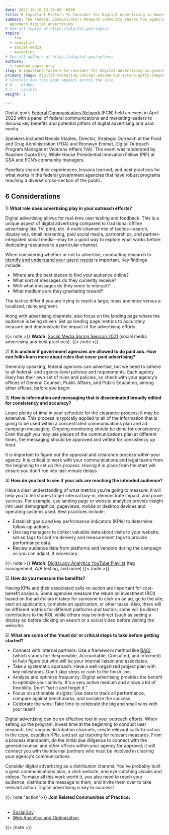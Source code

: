 ```yaml
---
date: 2022-10-18 12:38:00 -0500
title: 6 Important Factors To Consider for Digital Advertising in Government
summary: The Federal Communicators Network community shares how agencies can
  approach digital advertising.
# See all topics at https://digital.gov/topics
topics:
  - fcn
  - analytics
  - social-media
  - marketing
# See all authors at https://digital.gov/authors
authors:
  - raashee-gupta-erry
slug: 6-important-factors-to-consider-for-digital-advertising-in-government
primary_image: digital-marketing-concept-anyaberkut-istock-getty-images-1284549946
# Controls how this page appears across the site
# 0 -- hidden
# 1 -- visible
weight: 1

---
```


Digital.gov’s [Federal Communicators Network](https://digital.gov/communities/federal-communicators-network/) (FCN) held an event in April 2022 with a panel of federal communications and marketing leaders to discuss key benefits and potential pitfalls of digital advertising and paid media.

Speakers included Necola Staples, Director, Strategic Outreach at the Food and Drug Administration (FDA) and Bronwyn Emmet, Digital Outreach Program Manager at Veterans Affairs (VA). The event was moderated by Raashee Gupta Erry, White House Presidential Innovation Fellow (PIF) at GSA and FCN’s community managers.

Panelists shared their experiences, lessons learned, and best practices for what works in the federal government agencies that have robust programs reaching a diverse cross-section of the public.

## 6 Considerations

1&#41; **What role does advertising play in your outreach efforts?**

Digital advertising allows for real-time user testing and feedback. This is a unique aspect of digital advertising compared to traditional offline advertising like TV, print, etc. A multi-channel mix of tactics—search, display ads, email marketing, paid social media, partnerships, and partner-integrated social media—may be a good way to explore what works before dedicating resources to a particular channel.

When considering whether or not to advertise, conducting research to [identify and understand your users’ needs](https://designsystem.digital.gov/design-principles/#start-with-real-user-needs) is important. Key findings include: 

* Where are the best places to find your audience online? 
* What sort of messages do they currently receive?
* With what messages do they seem to interact?
* What mediums are they gravitating toward?

The tactics differ if you are trying to reach a large, mass audience versus a localized, niche segment. 

Along with advertising channels, also focus on the landing page where the audience is being driven. Set up landing page metrics to accurately measure and demonstrate the impact of the advertising efforts.

{{< note >}} **Watch**: [Social Media Spring Session 2021](https://digital.gov/event/2021/04/28/social-media-spring-session-2021/) (social media advertising and best practices). {{< /note >}}

2&#41; **It is unclear if government agencies are allowed to do paid ads. How can folks learn more about rules that cover paid advertising?**

Generally speaking, federal agencies can advertise, but we need to adhere to all federal- and agency-level policies and requirements. Each agency likely has their own set of rules and policies, so check with your agency’s offices of General Counsel, Public Affairs, and Public Education, among other offices, before you begin.

3&#41; **How is information and messaging that is disseminated broadly edited for consistency and accuracy?**

Leave plenty of time in your schedule for the clearance process; it may be extensive. This process is typically applied to all of the information that is going to be used within a concentrated communications plan and ad campaign messaging. Ongoing monitoring should be done for consistency. Even though you may use pieces of the communications plan at different times, the messaging should be approved and vetted for consistency up front.

It is important to figure out the approval and clearance process within your agency. It is critical to work with your communications and legal teams from the beginning to set up this process. Having it in place from the start will ensure you don't run into last-minute delays.

4&#41; **How do you test to see if your ads are reaching the intended audience?**

Have a clear understanding of what metrics you’re going to measure; it will help you to tell stories to get internal buy-in, demonstrate impact, and prove success. For example, use landing page or website analytics provide insight into user demographics, pageviews, mobile or desktop devices and operating systems used. Best practices include:

* Establish goals and key performance indicators (KPIs) to determine follow-up actions.
* Use tag managers to collect valuable data about visits to your website; set ad tags to confirm delivery and measurement tags to provide performance data.
* Review audience data from platforms and vendors during the campaign so you can adjust, if necessary.

{{< note >}} **Watch**: [Digital.gov Analytics YouTube Playlist](https://www.youtube.com/playlist?list=PLd9b-GuOJ3nEz1NYl66orgVZIu17laKba) (tag management, A/B testing, and more) {{< /note >}}

5&#41; **How do you measure the benefits?**

Having KPIs and their associated calls-to-action are important for cost-benefit analysis. Some agencies measure the return on investment (ROI) based on the ad dollars it takes for someone to click on an ad, go to the site, start an application, complete an application, or other tasks. Also, there will be different metrics for different platforms and tactics; some will be direct contributors to the ROI, while others may be indirect (such as seeing a display ad before clicking on search or a social video before visiting the website).

6&#41; **What are some of the ‘must do’ or critical steps to take before getting started?**

* Connect with internal partners: Use a framework method like [RACI](https://en.wikipedia.org/wiki/Responsibility_assignment_matrix) (which stands for: Responsible, Accountable, Consulted, and Informed) to help figure out who will be your internal liaison and associates.
* Take a systematic approach: Have a well-organized project plan with key milestones. Don't skip steps or rush to the finish line.
* Analyze and optimize frequency: Digital advertising provides the benefit to optimize your activity. It's a very active medium and allows a lot of flexibility. Don't “set it and forget it.”
* Focus on actionable insights: Use data to track all performance, compare against benchmarks, and socialize the success.
* Celebrate the wins: Take time to celebrate the big and small wins with your team!

Digital advertising can be an effective tool in your outreach efforts. When setting up the program, invest time at the beginning to conduct user research, test various distribution channels, create relevant calls-to-action in the copy, establish KPIs, and set up tracking for relevant measures. From a process standpoint, do the initial due diligence to connect with the general counsel and other offices within your agency for approval; it will connect you with the internal partners who must be involved in clearing your agency’s communications.

Consider digital advertising as a distribution channel. You’ve probably built a great communications plan, a slick website, and eye-catching visuals and videos. To make all this work worth it, you also need to reach your audience, distribute the message to them, and invite them over to take relevant action. Digital advertising is key to success!

{{< note "action">}} **Join Related Communities of Practice:**<br /><br />

 - [SocialGov](https://digital.gov/communities/social-media/)
 - [Web Analytics and Optimization](https://digital.gov/communities/web-analytics-and-optimization/) 

{{< /note >}}
